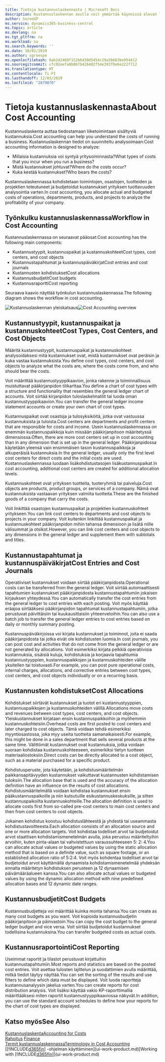 ```yaml
---
title: Tietoja kustannuslaskennasta | Microsoft Docs
description: Kustannuslaskennan avulla voit ymmärtää käynnissä olevan liiketoiminnan kustannuksia.
author: SorenGP
ms.service: dynamics365-business-central
ms.topic: article
ms.devlang: na
ms.tgt_pltfrm: na
ms.workload: na
ms.search.keywords: ''
ms.date: 10/01/2019
ms.author: sgroespe
ms.openlocfilehash: 6ab142468f152b6430d5454c29a5b663be954412
ms.sourcegitcommit: cfc92eefa8b06fb426482f54e393f0e6e222f712
ms.translationtype: HT
ms.contentlocale: fi-FI
ms.lasthandoff: 12/03/2019
ms.locfileid: "2879870"
---
```

# <a name="about-cost-accounting"></a><span data-ttu-id="b2d1a-103">Tietoja kustannuslaskennasta</span><span class="sxs-lookup"><span data-stu-id="b2d1a-103">About Cost Accounting</span></span>
<span data-ttu-id="b2d1a-104">Kustannuslaskenta auttaa tiedostamaan liiketoimintaan sisältyviä kustannuksia.</span><span class="sxs-lookup"><span data-stu-id="b2d1a-104">Cost accounting can help you understand the costs of running a business.</span></span> <span data-ttu-id="b2d1a-105">Kustannuslaskennan tiedot on suunniteltu analysoimaan:</span><span class="sxs-lookup"><span data-stu-id="b2d1a-105">Cost accounting information is designed to analyze:</span></span>  

-   <span data-ttu-id="b2d1a-106">Millaisia kustannuksia voi syntyä yritysoiminnasta?</span><span class="sxs-lookup"><span data-stu-id="b2d1a-106">What types of costs that you incur when you run a business?</span></span>  
-   <span data-ttu-id="b2d1a-107">Mistä kustannukset johtuvat?</span><span class="sxs-lookup"><span data-stu-id="b2d1a-107">Where do the costs occur?</span></span>  
-   <span data-ttu-id="b2d1a-108">Kuka kestää kustannukset?</span><span class="sxs-lookup"><span data-stu-id="b2d1a-108">Who bears the costs?</span></span>  

<span data-ttu-id="b2d1a-109">Kustannuslaskennassa kohdistetaan toimintojen, osastojen, tuotteiden ja projektien toteutuneet ja budjetoidut kustannukset yrityksen tuottavuuden analysointia varten.</span><span class="sxs-lookup"><span data-stu-id="b2d1a-109">In cost accounting, you allocate actual and budgeted costs of operations, departments, products, and projects to analyze the profitability of your company.</span></span>  

## <a name="workflow-in-cost-accounting"></a><span data-ttu-id="b2d1a-110">Työnkulku kustannuslaskennassa</span><span class="sxs-lookup"><span data-stu-id="b2d1a-110">Workflow in Cost Accounting</span></span>  
<span data-ttu-id="b2d1a-111">Kustannuslaskennassa on seuraavat pääosat:</span><span class="sxs-lookup"><span data-stu-id="b2d1a-111">Cost accounting has the following main components:</span></span>  

-   <span data-ttu-id="b2d1a-112">Kustannustyypit, kustannuspaikat ja kustannuskohteet</span><span class="sxs-lookup"><span data-stu-id="b2d1a-112">Cost types, cost centers, and cost objects</span></span>  
-   <span data-ttu-id="b2d1a-113">Kustannustapahtumat ja kustannuspäiväkirjat</span><span class="sxs-lookup"><span data-stu-id="b2d1a-113">Cost entries and cost journals</span></span>  
-   <span data-ttu-id="b2d1a-114">Kustannusten kohdistukset</span><span class="sxs-lookup"><span data-stu-id="b2d1a-114">Cost allocations</span></span>  
-   <span data-ttu-id="b2d1a-115">Kustannusbudjetit</span><span class="sxs-lookup"><span data-stu-id="b2d1a-115">Cost budgets</span></span>
-   <span data-ttu-id="b2d1a-116">Kustannusraportti</span><span class="sxs-lookup"><span data-stu-id="b2d1a-116">Cost reporting</span></span>  

<span data-ttu-id="b2d1a-117">Seuraava kaavio näyttää työnkulun kustannuslaskennassa.</span><span class="sxs-lookup"><span data-stu-id="b2d1a-117">The following diagram shows the workflow in cost accounting.</span></span>  

<span data-ttu-id="b2d1a-118">![Kustannuslaskennan yleiskatsaus](media/costaccountingoverview.png "CostAccountingOverview")</span><span class="sxs-lookup"><span data-stu-id="b2d1a-118">![Cost Accounting overview](media/costaccountingoverview.png "CostAccountingOverview")</span></span>  

## <a name="cost-types-cost-centers-and-cost-objects"></a><span data-ttu-id="b2d1a-119">Kustannustyypit, kustannuspaikat ja kustannuskohteet</span><span class="sxs-lookup"><span data-stu-id="b2d1a-119">Cost Types, Cost Centers, and Cost Objects</span></span>  
<span data-ttu-id="b2d1a-120">Määritä kustannustyypit, kustannuspaikat ja kustannuskohteet analysoidaksesi mitä kustannukset ovat, mistä kustannukset ovat peräisin ja kuka vastaa kustannuksista.</span><span class="sxs-lookup"><span data-stu-id="b2d1a-120">You define cost types, cost centers, and cost objects to analyze what the costs are, where the costs come from, and who should bear the costs.</span></span>  

<span data-ttu-id="b2d1a-121">Voit määrittää kustannustyyppikaavion, jonka rakenne ja toiminnallisuus muistuttavat pääkirjanpidon tilikarttaa.</span><span class="sxs-lookup"><span data-stu-id="b2d1a-121">You define a chart of cost types with a structure and functionality that resembles the general ledger chart of accounts.</span></span> <span data-ttu-id="b2d1a-122">Voit siirtää kirjanpidon tuloslaskelmatilit tai luoda oman kustannustyyppikaavion.</span><span class="sxs-lookup"><span data-stu-id="b2d1a-122">You can transfer the general ledger income statement accounts or create your own chart of cost types.</span></span>  

<span data-ttu-id="b2d1a-123">Kustannuspaikat ovat osastoja ja tulosyksiköitä, jotka ovat vastuussa kustannuksista ja tuloista.</span><span class="sxs-lookup"><span data-stu-id="b2d1a-123">Cost centers are departments and profit centers that are responsible for costs and income.</span></span> <span data-ttu-id="b2d1a-124">Usein kustannuslaskennassa on enemmän kustannuspaikkoja kuin missään pääkirjanpitoon määritetyssä dimensiossa.</span><span class="sxs-lookup"><span data-stu-id="b2d1a-124">Often, there are more cost centers set up in cost accounting than in any dimension that is set up in the general ledger.</span></span> <span data-ttu-id="b2d1a-125">Pääkirjanpidossa käytetään yleensä vain ensimmäisen tason kustannuspaikkoja ja alkuperäisiä kustannuksia.</span><span class="sxs-lookup"><span data-stu-id="b2d1a-125">In the general ledger, usually only the first level cost centers for direct costs and the initial costs are used.</span></span> <span data-ttu-id="b2d1a-126">Kustannuslaskennassa luodaan lisäkohdistustasojen lisäkustannuspaikat.</span><span class="sxs-lookup"><span data-stu-id="b2d1a-126">In cost accounting, additional cost centers are created for additional allocation levels.</span></span>  

<span data-ttu-id="b2d1a-127">Kustannuskohteet ovat yrityksen tuotteita, tuoteryhmiä tai palveluja.</span><span class="sxs-lookup"><span data-stu-id="b2d1a-127">Cost objects are products, product groups, or services of a company.</span></span> <span data-ttu-id="b2d1a-128">Nämä ovat kustannuksista vastaavan yrityksen valmiita tuotteita.</span><span class="sxs-lookup"><span data-stu-id="b2d1a-128">These are the finished goods of a company that carry the costs.</span></span>  

<span data-ttu-id="b2d1a-129">Voit linkittää osastojen kustannuspaikat ja projektien kustannuskohteet yritykseen.</span><span class="sxs-lookup"><span data-stu-id="b2d1a-129">You can link cost centers to departments and cost objects to projects in your company.</span></span> <span data-ttu-id="b2d1a-130">Voit kuitenkin linkittää kustannuspaikat ja kustannuskohteet pääkirjanpidon mihin tahansa dimensioon ja lisätä niille välisummat ja otsikot.</span><span class="sxs-lookup"><span data-stu-id="b2d1a-130">However, you can link cost centers and cost objects to any dimensions in the general ledger and supplement them with subtotals and titles.</span></span>  

## <a name="cost-entries-and-cost-journals"></a><span data-ttu-id="b2d1a-131">Kustannustapahtumat ja kustannuspäiväkirjat</span><span class="sxs-lookup"><span data-stu-id="b2d1a-131">Cost Entries and Cost Journals</span></span>  
<span data-ttu-id="b2d1a-132">Operatiiviset kustannukset voidaan siirtää pääkirjanpidosta.</span><span class="sxs-lookup"><span data-stu-id="b2d1a-132">Operational costs can be transferred from the general ledger.</span></span> <span data-ttu-id="b2d1a-133">Voit siirtää automaattisesti tapahtumien kustannukset pääkirjanpidosta kustannustapahtumiin jokaisen kirjauksen yhteydessä.</span><span class="sxs-lookup"><span data-stu-id="b2d1a-133">You can automatically transfer the cost entries from the general ledger to cost entries with each posting.</span></span> <span data-ttu-id="b2d1a-134">Voit myös käyttää eräajoa siirtääksesi pääkirjanpidon tapahtumat kustannustapahtumiin, jotka perustuvat päivittäisiin tai kuukausittaisiin yhteenvetoihin.</span><span class="sxs-lookup"><span data-stu-id="b2d1a-134">You can also use a batch job to transfer the general ledger entries to cost entries based on daily or monthly summary posting.</span></span>  

<span data-ttu-id="b2d1a-135">Kustannuspäiväkirjoissa voi kirjata kustannukset ja toiminnot, joita ei saada pääkirjanpidosta tai jotka eivät ole kohdistusten luomia.</span><span class="sxs-lookup"><span data-stu-id="b2d1a-135">In cost journals, you can post cost and activities that do not come from the general ledger or are not generated by allocations.</span></span> <span data-ttu-id="b2d1a-136">Voit esimerkiksi kirjata pelkkiä operatiivisia kustannuksia, sisäisiä kuluja, kohdistuksia ja korjaavia tapahtumia kustannustyyppien, kustannuspaikkojen ja kustannuskohteiden välille yksitellen tai toistuvasti.</span><span class="sxs-lookup"><span data-stu-id="b2d1a-136">For example, you can post pure operational costs, internal charges, allocations, and corrective entries between cost types, cost centers, and cost objects individually or on a recurring basis.</span></span>  

## <a name="cost-allocations"></a><span data-ttu-id="b2d1a-137">Kustannusten kohdistukset</span><span class="sxs-lookup"><span data-stu-id="b2d1a-137">Cost Allocations</span></span>  
<span data-ttu-id="b2d1a-138">Kohdistukset siirtävät kustannukset ja tuotot eri kustannustyyppien, kustannuspaikkojen ja kustannuskohteiden välillä.</span><span class="sxs-lookup"><span data-stu-id="b2d1a-138">Allocations move costs and revenues between cost types, cost centers, and cost objects.</span></span> <span data-ttu-id="b2d1a-139">Yleiskustannukset kirjataan ensin kustannuspaikkoihin ja myöhemmin kustannuskohteisiin.</span><span class="sxs-lookup"><span data-stu-id="b2d1a-139">Overhead costs are first posted to cost centers and later charged to cost objects.</span></span> <span data-ttu-id="b2d1a-140">Tämä voidaan tehdä esimerkiksi myyntiosastossa, joka myy useita tuotteita samanaikaisesti.</span><span class="sxs-lookup"><span data-stu-id="b2d1a-140">For example, this might be done in a sales department that sells several products at the same time.</span></span> <span data-ttu-id="b2d1a-141">Välittömät kustannukset ovat kustannuksia, jotka voidaan suoraan kohdistaa kustannuskohteeseen, esimerkiksi tietyn tuotteen materiaaliostoksiin.</span><span class="sxs-lookup"><span data-stu-id="b2d1a-141">Direct costs can be directly allocated to a cost object, such as a material purchased for a specific product.</span></span>  

<span data-ttu-id="b2d1a-142">Kohdistusperuste, jota käytetään, ja kohdistusmääritelmän paikkansapitävyyden kustannukset vaikuttavat kustannusten kohdistamisen tuloksiin.</span><span class="sxs-lookup"><span data-stu-id="b2d1a-142">The allocation base that is used and the accuracy of the allocation definition have an influence on the results of cost allocations.</span></span> <span data-ttu-id="b2d1a-143">Kohdistusmääritelmällä voidaan kohdistaa kustannukset ensin pääkustannuspaikoille ja niin kutsutuille esikustannuskeskuksille, ja sitten kustannuspaikoilta kustannuskohteille.</span><span class="sxs-lookup"><span data-stu-id="b2d1a-143">The allocation definition is used to allocate costs first from so-called pre-cost centers to main cost centers and then from cost centers to cost objects.</span></span>  

<span data-ttu-id="b2d1a-144">Jokainen kohdistus koostuu kohdistuslähteestä ja yhdestä tai useammasta kohdistustavoitteesta.</span><span class="sxs-lookup"><span data-stu-id="b2d1a-144">Each allocation consists of an allocation source and one or more allocation targets.</span></span> <span data-ttu-id="b2d1a-145">Voit kohdistaa todelliset arvot tai budjetoidut arvot staattisen kohdistamismenetelmän avulla, joka perustuu määriteltyihin arvoihin, kuten pinta-alaan tai vahvistettuun varaussuhteeseen 5: 2: 4.</span><span class="sxs-lookup"><span data-stu-id="b2d1a-145">You can allocate actual values or budgeted values by using the static allocation method that is based on a definite value, such as square footage, or an established allocation ratio of 5:2:4.</span></span> <span data-ttu-id="b2d1a-146">Voit myös kohdentaa todelliset arvot tai budjetoidut arvot käyttämällä dynaamista kohdistamismenetelmää yhdeksän ennalta määritetyn kohdistuksen perusteen ja 12 dynaamisen päivämääräalueen kanssa.</span><span class="sxs-lookup"><span data-stu-id="b2d1a-146">You can also allocate actual values or budgeted values by using the dynamic allocation method with nine predefined allocation bases and 12 dynamic date ranges.</span></span>  

## <a name="cost-budgets"></a><span data-ttu-id="b2d1a-147">Kustannusbudjetit</span><span class="sxs-lookup"><span data-stu-id="b2d1a-147">Cost Budgets</span></span>  
<span data-ttu-id="b2d1a-148">Kustannusbudjetteja voi määrittää kuinka monta tahansa.</span><span class="sxs-lookup"><span data-stu-id="b2d1a-148">You can create as many cost budgets as you want.</span></span> <span data-ttu-id="b2d1a-149">Voit kopioida kustannusbudjetin pääkirjanpitoon ja päinvastoin.</span><span class="sxs-lookup"><span data-stu-id="b2d1a-149">You can copy the cost budget to the general ledger budget and vice versa.</span></span> <span data-ttu-id="b2d1a-150">Voit siirtää budjetoidut kustannukset todellisina kustannuksina.</span><span class="sxs-lookup"><span data-stu-id="b2d1a-150">You can transfer budgeted costs as actual costs.</span></span>  

## <a name="cost-reporting"></a><span data-ttu-id="b2d1a-151">Kustannusraportointi</span><span class="sxs-lookup"><span data-stu-id="b2d1a-151">Cost Reporting</span></span>  
<span data-ttu-id="b2d1a-152">Useimmat raportit ja tilastot perustuvat kirjattuihin kustannustapahtumiin.</span><span class="sxs-lookup"><span data-stu-id="b2d1a-152">Most reports and statistics are based on the posted cost entries.</span></span> <span data-ttu-id="b2d1a-153">Voit asettaa tulosten lajittelun ja suodattimien avulla määrittää, mitkä tiedot täytyy näyttää.</span><span class="sxs-lookup"><span data-stu-id="b2d1a-153">You can set the sorting of the results and use filters to define which data must be displayed.</span></span> <span data-ttu-id="b2d1a-154">Voit luoda raportteja kustannusanalyysin jakelua varten.</span><span class="sxs-lookup"><span data-stu-id="b2d1a-154">You can create reports for cost distribution analysis.</span></span> <span data-ttu-id="b2d1a-155">Voit lisäksi käyttää vakio KP-raporttimallia määrittääksesi miten raportit kustannustyyppikaaviossa näkyvät.</span><span class="sxs-lookup"><span data-stu-id="b2d1a-155">In addition, you can use the standard account schedules to define how your reports for the chart of cost types are displayed.</span></span>  

## <a name="see-also"></a><span data-ttu-id="b2d1a-156">Katso myös</span><span class="sxs-lookup"><span data-stu-id="b2d1a-156">See Also</span></span>  
 [<span data-ttu-id="b2d1a-157">Kustannuslaskenta</span><span class="sxs-lookup"><span data-stu-id="b2d1a-157">Accounting for Costs</span></span>](finance-manage-cost-accounting.md)  
 <span data-ttu-id="b2d1a-158">[Rahoitus](finance.md) </span><span class="sxs-lookup"><span data-stu-id="b2d1a-158">[Finance](finance.md) </span></span>  
 [<span data-ttu-id="b2d1a-159">Termit kustannuslaskennassa</span><span class="sxs-lookup"><span data-stu-id="b2d1a-159">Terminology in Cost Accounting</span></span>](finance-terminology-in-cost-accounting.md)  
 <span data-ttu-id="b2d1a-160">[[!INCLUDE[d365fin](includes/d365fin_md.md)] -ohjelman käyttäminen](ui-work-product.md)</span><span class="sxs-lookup"><span data-stu-id="b2d1a-160">[Working with [!INCLUDE[d365fin](includes/d365fin_md.md)]](ui-work-product.md)</span></span>
